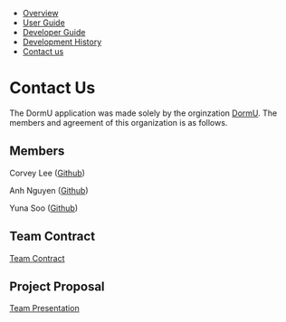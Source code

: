 * [Overview](/index)
* [User Guide](/user-guide.md)
* [Developer Guide](/developer-guide.md)
* [Development History](/dev-history.md) 
* [Contact us](/contact-us.md) <br>

# Contact Us
The DormU application was made solely by the orginzation [DormU](https://github.com/dorm-u). The members and agreement of this organization is as follows.

## Members
Corvey Lee ([Github](https://github.com/corveylee)) 

Anh Nguyen ([Github](https://github.com/anh-ngoc-nguyen))

Yuna Soo ([Github](https://github.com/yunasoo))

## Team Contract
[Team Contract](https://docs.google.com/document/d/1Qm1v_5a2nuVIiFUtSyt9DgEoI1dggFdNf_GunExgGYE/edit?usp=sharing)

## Project Proposal
[Team Presentation](https://docs.google.com/presentation/d/1vgJbArzciW5jrLGX2hNoa8ToWXGg1KQTVep5UJC3eXg/edit?usp=sharing)